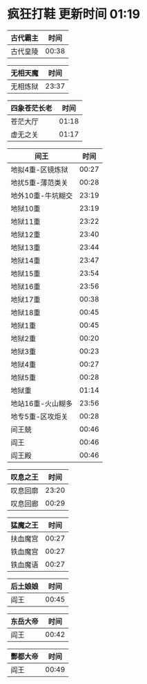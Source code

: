 # 疯狂打鞋 更新时间 01:19

| 古代霸主   | 时间    |
|--------|-------|
| 古代皇陵 | 00:38 |

| 无相天魔   | 时间    |
|--------|-------|
| 无相炼狱 | 23:37 |

| 四象苍茫长老   | 时间    |
|--------|-------|
| 苍茫大厅 | 01:18 |
| 虚无之关 | 01:17 |

| 间王   | 时间    |
|--------|-------|
| 地拟4重-区镜炼狱 | 00:27 |
| 地扰5重-薄范类关 | 00:28 |
| 地外10重-牛坑糊交 | 23:19 |
| 地狱10重 | 23:19 |
| 地狱11重 | 23:22 |
| 地狱12重 | 23:40 |
| 地狱13重 | 23:44 |
| 地狱14重 | 23:47 |
| 地狱15重 | 23:54 |
| 地狱16重 | 23:56 |
| 地狱17重 | 00:38 |
| 地狱18重 | 00:45 |
| 地狱1重 | 00:45 |
| 地狱2重 | 00:20 |
| 地狱3重 | 00:23 |
| 地狱4重 | 00:27 |
| 地狱5重 | 00:28 |
| 地狱重 | 01:14 |
| 地站16重-火山糊多 | 23:56 |
| 地专5重-区攻炬关 | 00:28 |
| 间王兢 | 00:46 |
| 阎王 | 00:46 |
| 阎王殿 | 00:46 |

| 叹息之王   | 时间    |
|--------|-------|
| 叹息回廓 | 23:20 |
| 叹息回廊 | 00:29 |

| 猛魔之王   | 时间    |
|--------|-------|
| 扶血魔宫 | 00:27 |
| 铁血魔宫 | 00:27 |
| 铁血魔语 | 00:27 |

| 后土娘娘   | 时间    |
|--------|-------|
| 阎王 | 00:45 |

| 东岳大帝   | 时间    |
|--------|-------|
| 阎王 | 00:42 |

| 酆都大帝   | 时间    |
|--------|-------|
| 阎王 | 00:49 |